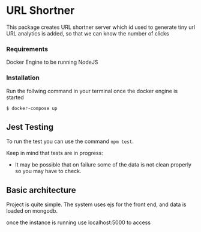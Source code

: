 # URL Shortner

This package creates URL shortner server which id used to generate tiny url 
URL analytics is added, so that we can know the number of clicks 

### Requirements

Docker Engine to be running
NodeJS 


### Installation

Run the follwing command in your terminal once the docker engine is started

```sh
$ docker-compose up
```

## Jest Testing

To run the test you can use the command `npm test`.

Keep in mind that tests are in progress: 

* It may be possible that on failure some of the data is not clean properly so you may have to check. 


## Basic architecture

Project is quite simple. The system uses ejs for the front end, and data is loaded on mongodb. 

once the instance is running use localhost:5000 to access 